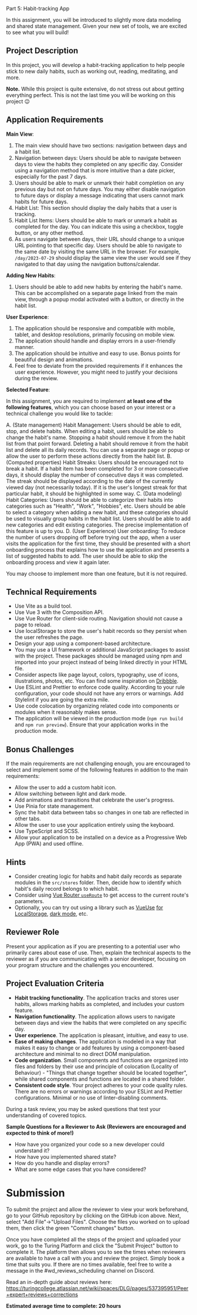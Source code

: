 Part 5: Habit-tracking App

In this assignment, you will be introduced to slightly more data modeling and shared state management. Given your new set of tools, we are excited to see what you will build!

## Project Description

In this project, you will develop a habit-tracking application to help people stick to new daily habits, such as working out, reading, meditating, and more.

**Note.** While this project is quite extensive, do not stress out about getting everything perfect. This is not the last time you will be working on this project 😉

## Application Requirements

**Main View**:

1. The main view should have two sections: navigation between days and a habit list.
2. Navigation between days: Users should be able to navigate between days to view the habits they completed on any specific day. Consider using a navigation method that is more intuitive than a date picker, especially for the past 7 days.
3. Users should be able to mark or unmark their habit completion on any previous day but not on future days. You may either disable navigation to future days or display a message indicating that users cannot mark habits for future days.
4. Habit List: This section should display the daily habits that a user is tracking.
5. Habit List Items: Users should be able to mark or unmark a habit as completed for the day. You can indicate this using a checkbox, toggle button, or any other method.
6. As users navigate between days, their URL should change to a unique URL pointing to that specific day. Users should be able to navigate to the same date by visiting the same URL in the browser. For example, `/day/2023-07-29` should display the same view the user would see if they navigated to that day using the navigation buttons/calendar.

**Adding New Habits**:

1. Users should be able to add new habits by entering the habit's name. This can be accomplished on a separate page linked from the main view, through a popup modal activated with a button, or directly in the habit list.

**User Experience**:

1. The application should be responsive and compatible with mobile, tablet, and desktop resolutions, primarily focusing on mobile view.
2. The application should handle and display errors in a user-friendly manner.
3. The application should be intuitive and easy to use. Bonus points for beautiful design and animations.
4. Feel free to deviate from the provided requirements if it enhances the user experience. However, you might need to justify your decisions during the review.

**Selected Feature**:

In this assignment, you are required to implement **at least one of the following features**, which you can choose based on your interest or a technical challenge you would like to tackle:

A. (State management) Habit Management: Users should be able to edit, stop, and delete habits. When editing a habit, users should be able to change the habit's name. Stopping a habit should remove it from the habit list from that point forward. Deleting a habit should remove it from the habit list and delete all its daily records. You can use a separate page or popup or allow the user to perform these actions directly from the habit list.
B. (Computed properties) Habit Streaks: Users should be encouraged not to break a habit. If a habit item has been completed for 3 or more consecutive days, it should display the number of consecutive days it was completed. The streak should be displayed according to the date of the currently viewed day (not necessarily today). If it is the user's longest streak for that particular habit, it should be highlighted in some way.
C. (Data modeling) Habit Categories: Users should be able to categorize their habits into categories such as "Health", "Work", "Hobbies", etc. Users should be able to select a category when adding a new habit, and these categories should be used to visually group habits in the habit list. Users should be able to add new categories and edit existing categories. The precise implementation of this feature is up to you.
D. (User Experience) User onboarding: To reduce the number of users dropping off before trying out the app, when a user visits the application for the first time, they should be presented with a short onboarding process that explains how to use the application and presents a list of suggested habits to add. The user should be able to skip the onboarding process and view it again later.

You may choose to implement more than one feature, but it is not required.

## Technical Requirements

- Use Vite as a build tool.
- Use Vue 3 with the Composition API.
- Use Vue Router for client-side routing. Navigation should not cause a page to reload.
- Use localStorage to store the user's habit records so they persist when the user refreshes the page.
- Design your app using a component-based architecture.
- You may use a UI framework or additional JavaScript packages to assist with the project. These packages should be managed using npm and imported into your project instead of being linked directly in your HTML file.
- Consider aspects like page layout, colors, typography, use of icons, illustrations, photos, etc. You can find some inspiration on [Dribbble](https://dribbble.com/search/habit-tracker).
- Use ESLint and Prettier to enforce code quality. According to your rule configuration, your code should not have any errors or warnings. Add Stylelint if you are going the extra mile.
- Use code colocation by organizing related code into components or modules when it reasonably makes sense.
- The application will be viewed in the production mode (`npm run build` and `npm run preview`). Ensure that your application works in the production mode.

## Bonus Challenges

If the main requirements are not challenging enough, you are encouraged to select and implement some of the following features in addition to the main requirements:

- Allow the user to add a custom habit icon.
- Allow switching between light and dark mode.
- Add animations and transitions that celebrate the user's progress.
- Use Pinia for state management.
- Sync the habit data between tabs so changes in one tab are reflected in other tabs.
- Allow the user to use your application entirely using the keyboard.
- Use TypeScript and SCSS.
- Allow your application to be installed on a device as a Progressive Web App (PWA) and used offline.

## Hints

- Consider creating logic for habits and habit daily records as separate modules in the `src/stores` folder. Then, decide how to identify which habit's daily record belongs to which habit.
- Consider using [Vue Router `useRoute`](https://router.vuejs.org/guide/advanced/composition-api.html) to get access to the current route's parameters.
- Optionally, you can try out using a library such as [VueUse](https://vueuse.org/functions.html) [for LocalStorage](https://vueuse.org/core/useLocalStorage/), [dark mode](https://vueuse.org/core/useDark/), etc.

## Reviewer Role

Present your application as if you are presenting to a potential user who primarily cares about ease of use. Then, explain the technical aspects to the reviewer as if you are communicating with a senior developer, focusing on your program structure and the challenges you encountered.

## Project Evaluation Criteria

- **Habit tracking functionality**. The application tracks and stores user habits, allows marking habits as completed, and includes your custom feature.
- **Navigation functionality**. The application allows users to navigate between days and view the habits that were completed on any specific day.
- **User experience**. The application is pleasant, intuitive, and easy to use.
- **Ease of making changes**. The application is modeled in a way that makes it easy to change or add features by using a component-based architecture and minimal to no direct DOM manipulation.
- **Code organization**. Small components and functions are organized into files and folders by their use and principle of colocation (Locality of Behaviour) - "Things that change together should be located together", while shared components and functions are located in a shared folder.
- **Consistent code style**. Your project adheres to your code quality rules. There are no errors or warnings according to your ESLint and Prettier configurations. Minimal or no use of linter-disabling comments.

During a task review, you may be asked questions that test your understanding of covered topics.

**Sample Questions for a Reviewer to Ask (Reviewers are encouraged and expected to think of more!)**

- How have you organized your code so a new developer could understand it?
- How have you implemented shared state?
- How do you handle and display errors?
- What are some edge cases that you have considered?

# Submission

To submit the project and allow the reviewer to view your work beforehand, go to your GitHub repository by clicking on the GitHub icon above. Next, select "Add File"->"Upload Files". Choose the files you worked on to upload them, then click the green "Commit changes" button.

Once you have completed all the steps of the project and uploaded your work, go to the Turing Platform and click the "Submit Project" button to complete it. The platform then allows you to see the times when reviewers are available to have a call with you and review the project. Simply book a time that suits you. If there are no times available, feel free to write a message in the #wd_reviews_scheduling channel on Discord.

Read an in-depth guide about reviews here: https://turingcollege.atlassian.net/wiki/spaces/DLG/pages/537395951/Peer+expert+reviews+corrections

**Estimated average time to complete: 20 hours**
